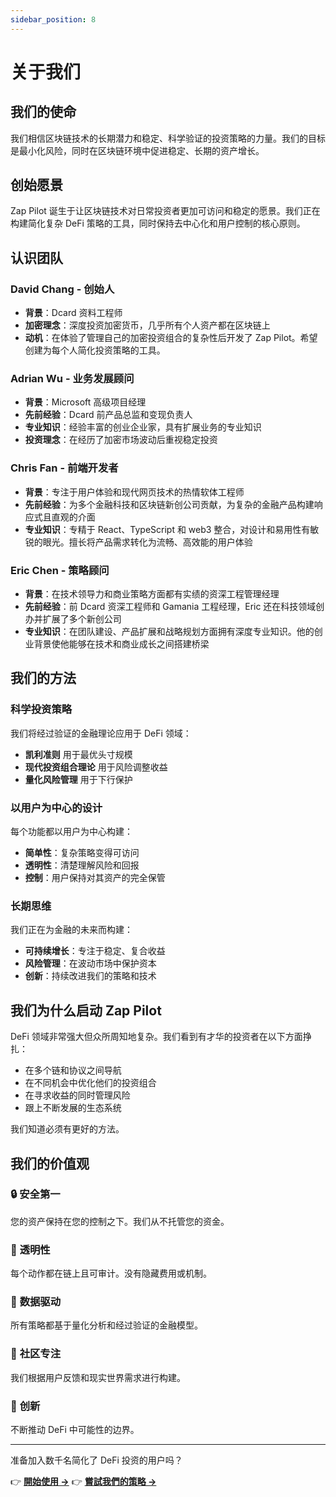 ```yaml
---
sidebar_position: 8
---
```


# 关于我们

## 我们的使命

我们相信区块链技术的长期潜力和稳定、科学验证的投资策略的力量。我们的目标是最小化风险，同时在区块链环境中促进稳定、长期的资产增长。

## 创始愿景

Zap
Pilot 诞生于让区块链技术对日常投资者更加可访问和稳定的愿景。我们正在构建简化复杂 DeFi 策略的工具，同时保持去中心化和用户控制的核心原则。

## 认识团队

### David Chang - 创始人

- **背景**：Dcard 资料工程师
- **加密理念**：深度投资加密货币，几乎所有个人资产都在区块链上
- **动机**：在体验了管理自己的加密投资组合的复杂性后开发了 Zap
  Pilot。希望创建为每个人简化投资策略的工具。

### Adrian Wu - 业务发展顾问

- **背景**：Microsoft 高级项目经理
- **先前经验**：Dcard 前产品总监和变现负责人
- **专业知识**：经验丰富的创业企业家，具有扩展业务的专业知识
- **投资理念**：在经历了加密市场波动后重视稳定投资

### Chris Fan - 前端开发者

- **背景**：专注于用户体验和现代网页技术的热情软体工程师
- **先前经验**：为多个金融科技和区块链新创公司贡献，为复杂的金融产品构建响应式且直观的介面
- **专业知识**：专精于 React、TypeScript 和 web3 整合，对设计和易用性有敏锐的眼光。擅长将产品需求转化为流畅、高效能的用户体验

### Eric Chen - 策略顾问

- **背景**：在技术领导力和商业策略方面都有实绩的资深工程管理经理
- **先前经验**：前 Dcard 资深工程师和 Gamania 工程经理，Eric 还在科技领域创办并扩展了多个新创公司
- **专业知识**：在团队建设、产品扩展和战略规划方面拥有深度专业知识。他的创业背景使他能够在技术和商业成长之间搭建桥梁

## 我们的方法

### 科学投资策略

我们将经过验证的金融理论应用于 DeFi 领域：

- **凯利准则** 用于最优头寸规模
- **现代投资组合理论** 用于风险调整收益
- **量化风险管理** 用于下行保护

### 以用户为中心的设计

每个功能都以用户为中心构建：

- **简单性**：复杂策略变得可访问
- **透明性**：清楚理解风险和回报
- **控制**：用户保持对其资产的完全保管

### 长期思维

我们正在为金融的未来而构建：

- **可持续增长**：专注于稳定、复合收益
- **风险管理**：在波动市场中保护资本
- **创新**：持续改进我们的策略和技术

## 我们为什么启动 Zap Pilot

DeFi 领域非常强大但众所周知地复杂。我们看到有才华的投资者在以下方面挣扎：

- 在多个链和协议之间导航
- 在不同机会中优化他们的投资组合
- 在寻求收益的同时管理风险
- 跟上不断发展的生态系统

我们知道必须有更好的方法。

## 我们的价值观

### 🔒 **安全第一**

您的资产保持在您的控制之下。我们从不托管您的资金。

### 🎯 **透明性**

每个动作都在链上且可审计。没有隐藏费用或机制。

### 🧠 **数据驱动**

所有策略都基于量化分析和经过验证的金融模型。

### 🤝 **社区专注**

我们根据用户反馈和现实世界需求进行构建。

### 🚀 **创新**

不断推动 DeFi 中可能性的边界。

---

准备加入数千名简化了 DeFi 投资的用户吗？

👉 **[開始使用 →](./getting-started)** 👉 **[嘗試我們的策略 →](./strategies)**
